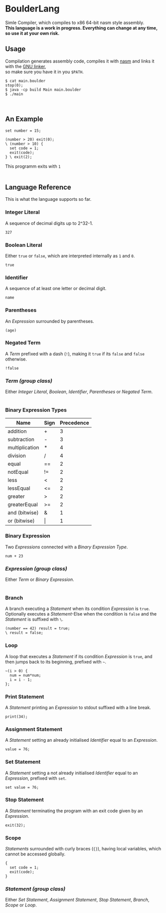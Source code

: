 # BoulderLang

Simle Compiler, which compiles to x86 64-bit nasm style assembly. <br>
**This language is a work in progress. Everything can change at any time, so use it at your own risk.**
<br>
## Usage
Compilation generates assembly code, compiles it with [nasm](https://nasm.us/) and links it with the [GNU linker](https://www.gnu.org/software/binutils/), <br>so make sure you have it in you `$PATH`.

```
$ cat main.boulder
stop(0);
$ java -cp build Main main.boulder
$ ./main
```
<br>

## An Example

```
set number = 15;

(number > 20) exit(0);
\ (number > 10) {
  set code = 1;
  exit(code);
} \ exit(2);
```
This programm exits with `1`
<br><br>

## Language Reference
This is what the language supports so far.

### Integer Literal
A sequence of decimal digits up to 2^32-1.
```
327
```

### Boolean Literal
Either `true` or `false`, which are interpreted internally as `1` and `0`.
```
true
```

### Identifier
A sequence of at least one letter or decimal digit.
```
name
```

### Parentheses
An *Expression* surrounded by parentheses.
```
(age)
```

### Negated Term
A *Term* prefixed with a dash (`!`), making it `true` if its `false` and `false` otherwise.
```
!false
```

### *Term (group class)*
Either *Integer Literal*, *Boolean*, *Identifier*, *Parentheses* or *Negated Term*.
<br><br>

### Binary Expression Types

| Name          | Sign | Precedence |
| ------------- | --   | ---------- |
| addition      | +    | 3          |
| subtraction   | -    | 3          |
| multiplication| *    | 4          |
| division      | /    | 4          |
| equal         | ==   | 2          |
| notEqual      | !=   | 2          |
| less          | <    | 2          |
| lessEqual     | <=   | 2          |
| greater       | >    | 2          |
| greaterEqual  | >=   | 2          |
| and (bitwise) | &    | 1          |
| or (bitwise)  | \|   | 1          |

### Binary Expression
Two *Expressions* connected with a *Binary Expression Type*.
```
num + 23
```

### *Expression (group class)*
Either *Term* or *Binary Expression*.
<br><br>

### Branch
A branch executing a *Statement* when its condition *Expression* is `true`. Optionally executes a *Statement*-Else when the condition is `false` and the *Statement* is suffixed with `\`.
```
(number == 42) result = true;
\ result = false;
```

### Loop
A loop that executes a *Statement* if its condition *Expression* is `true`, and then jumps back to its beginning, prefixed with `~`.
```
~(i > 0) {
  num = num*num;
  i = i - 1;
};
```

### Print Statement
A *Statement* printing an *Expression* to stdout suffixed with a line break.
```
print(34);
```

### Assignment Statement
A *Statement* setting an already initialised *Identifier* equal to an *Expression*.
```
value = 76;
```

### Set Statement
A *Statement* setting a not already initialised *Identifier* equal to an *Expression*, prefixed with `set`.
```
set value = 76;
```

### Stop Statement
A *Statement* terminating the program with an exit code given by an *Expression*.
```
exit(32);
```

### Scope
*Statements* surrounded with curly braces (`{}`), having local variables, which cannot be accessed globally.
```
{
  set code = 1;
  exit(code);
}
```

### *Statement (group class)*
Either *Set Statement*, *Assignment Statement*, *Stop Statement*, *Branch*, *Scope* or *Loop*.

